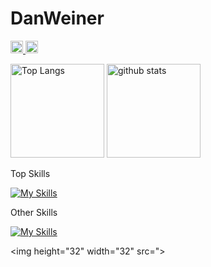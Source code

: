 # DanWeiner

<p align="left">
  <a href="https://github.com/danwein8">
    <img height="20" src="https://img.shields.io/github/followers/danwein8?label=follow&logo=github&style=flat" />
  </a>
  <a href="https://www.linkedin.com/in/dan-weiner-59434a250/">
    <img height="20" src="https://img.shields.io/twitter/follow/danwein8?label=LinkedIn&color=blue&style=flat"/>
  </a>
</p>

<p align="left">
	<img alt="Top Langs" height="150px" src="https://github-readme-stats.vercel.app/api/top-langs/?username=danwein8&layout=compact&show_icons=true&theme=dark" />
  <img alt="github stats" height="150px" src="https://github-readme-stats.vercel.app/api?username=danwein8&theme=dark&show_icons=ture" />
</p>

<p>Top Skills</p>

[![My Skills](https://skillicons.dev/icons?i=py,pytorch,tensorflow,unity,linux,bash,gcp,java,cpp,cs)](https://skillicons.dev)

<p>Other Skills</p>

[![My Skills](https://skillicons.dev/icons?i=ruby,rails,mysql,mongodb,rust,dynamodb,azure,cloudflare,jenkins,redux,nextjs,r,flask,django,androidstudio,spring,maven,gradle,kotlin,idea,dart,flutter,scala,php,laravel,c,cs,bash,css,fastapi,firebase,git,github,githubactions,gitlab,html,bootstrap,dotnet,md,sass,babel,coffeescript,redux,codepen,cmake,nextjs,netlify,express,jquery,electron,gulp,fastapi,graphql,redis,jenkins,jest,fediverse,openshift,md,sqlite,postgres,firebase,postman,powershell,raspberrypi,arduino,regex,selenium,cassandra,ts,vercel,vim,vscode,vue,unity,unreal,ipfs,webpack,wasm,solidity,solidjs,webflow,pug,atom,ps,blender,autocad,matlab)](https://skillicons.dev)

<img height="32" width="32" src=">

<!--
**danwein8/danwein8** is a ✨ _special_ ✨ repository because its `README.md` (this file) appears on your GitHub profile.

Here are some ideas to get you started:

- 🔭 I’m currently working on ...
- 🌱 I’m currently learning ...
- 👯 I’m looking to collaborate on ...
- 🤔 I’m looking for help with ...
- 💬 Ask me about ...
- 📫 How to reach me: ...
- 😄 Pronouns: ...
- ⚡ Fun fact: ...
-->
